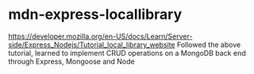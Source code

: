 # mdn-express-locallibrary
https://developer.mozilla.org/en-US/docs/Learn/Server-side/Express_Nodejs/Tutorial_local_library_website
Followed the above tutorial, learned to implement CRUD operations on a MongoDB back end through Express, Mongoose and Node
